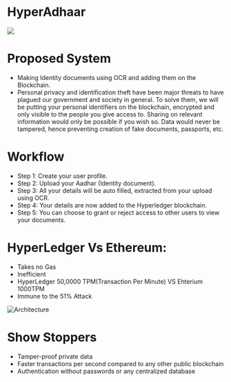 # HyperAdhaar
<img src="https://i.imgur.com/6BFPwpS.png">

# Proposed System
- Making Identity documents using OCR and adding them on the Blockchain.
- Personal privacy and identification theft have been major threats to have plagued our government and society in general. To solve them, we will be putting your personal identifiers on the blockchain, encrypted and only visible to the people you give access to. Sharing on relevant information would only be possible if you wish so. Data would never be tampered, hence preventing creation of fake documents, passports, etc.

# Workflow
- Step 1: Create your user profile.
- Step 2: Upload your Aadhar (Identity document).
- Step 3: All your details will be auto filled, extracted from your         upload using OCR.
- Step 4: Your details are now added to the Hyperledger blockchain.
- Step 5: You can choose to grant or reject access to other users to view   your documents. 

# HyperLedger Vs Ethereum:
- Takes no Gas
- Inefficient
- HyperLedger 50,0000 TPM(Transaction Per Minute) VS Ehterium 1000TPM
- Immune to the 51% Attack

![Architecture](images/architecture.png)

# Show Stoppers
- Tamper-proof private data
- Faster transactions per second compared to any other public blockchain
- Authentication without passwords or any centralized database

